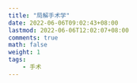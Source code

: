 ```yaml
---
title: "局解手术学"
date: 2022-06-06T09:02:43+08:00
lastmod: 2022-06-06T12:02:07+08:00
comments: true
math: false
weight: 1
tags:
    - 手术
---
```


